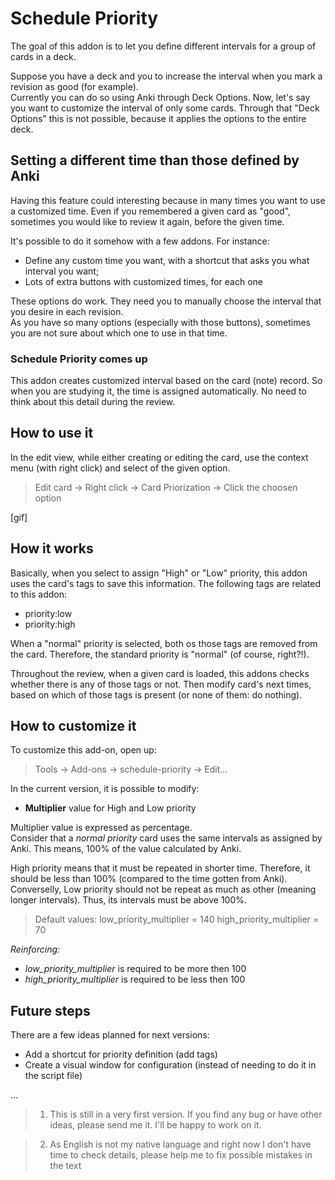 # Schedule Priority

The goal of this addon is to let you define different intervals for a group of cards in a deck.

Suppose you have a deck and you to increase the interval when you mark a revision as good (for example).  
Currently you can do so using Anki through Deck Options. Now, let's say you want to customize the interval of only some cards. 
Through that "Deck Options" this is not possible, because it applies the options to the entire deck. 

## Setting a different time than those defined by Anki

Having this feature could interesting because in many times you want to use a customized time. 
Even if you remembered a given card as "good", sometimes you would like to review it again, before the given time.  

It's possible to do it somehow with a few addons. For instance:   

* Define any custom time you want, with a shortcut that asks you what interval you want; 
* Lots of extra buttons with customized times, for each one

These options do work. They need you to manually choose the interval that you desire in each revision.  
As you have so many options (especially with those buttons), sometimes you are not sure about which one to use in that time.  

### Schedule Priority comes up

This addon creates customized interval based on the card (note) record. So when you are studying it, the time is assigned automatically. No need to think about this detail during the review. 

## How to use it

In the edit view, while either creating or editing the card, use the context menu (with right click) and select of the given option.

> Edit card -> Right click -> Card Priorization -> Click the choosen option

[gif]

## How it works

Basically, when you select to assign "High" or "Low" priority, this addon uses the card's tags to save this information.
The following tags are related to this addon:

* priority:low
* priority:high

When a "normal" priority is selected, both os those tags are removed from the card. Therefore, the standard priority is "normal" (of course, right?!).

Throughout the review, when a given card is loaded, this addons checks whether there is any of those tags or not. Then modify card's next times, based on which of those tags is present (or none of them: do nothing).

## How to customize it

To customize this add-on, open up:

> Tools -> Add-ons -> schedule-priority -> Edit...

In the current version, it is possible to modify:

* **Multiplier** value for High and Low priority

Multiplier value is expressed as percentage.  
Consider that a *normal priority* card uses the same intervals as assigned by Anki. This means, 100% of the value calculated by Anki.   

High priority means that it must be repeated in shorter time. Therefore, it should be less than 100% (compared to the time gotten from Anki).  
Converselly, Low priority should not be repeat as much as other (meaning longer intervals). Thus, its intervals must be above 100%.

> Default values: 
>   low_priority_multiplier = 140
>   high_priority_multiplier = 70

*Reinforcing:* 

* *low_priority_multiplier* is required to be more then 100
* *high_priority_multiplier* is required to be less then 100

## Future steps

There are a few ideas planned for next versions:

* Add a shortcut for priority definition (add tags)
* Create a visual window for configuration (instead of needing to do it in the script file)

...

> 1. This is still in a very first version. If you find any bug or have other ideas, please send me it. I'll be happy to work on it.

> 2. As English is not my native language and right now I don't have time to check details, please help me to fix possible mistakes in the text